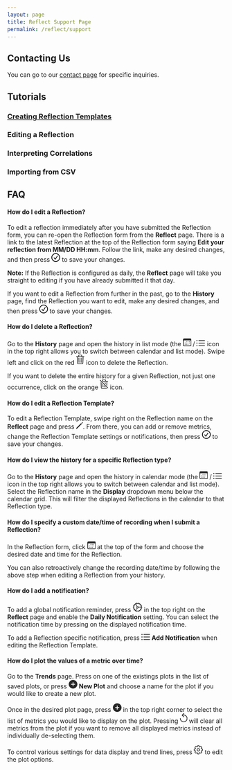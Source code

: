 ```yaml
---
layout: page
title: Reflect Support Page
permalink: /reflect/support
---
```


## Contacting Us

You can go to our [contact page](/contact) for specific inquiries. 

## Tutorials


### [Creating Reflection Templates](/reflect/tutorials/creating-reflections)

### Editing a Reflection

### Interpreting Correlations

### Importing from CSV

## FAQ

#### How do I edit a **Reflection**?

To edit a reflection immediately after you have submitted the Reflection form, you can re-open the Reflection form from the **Reflect** page. There is a link to the latest Reflection at the top of the Reflection form saying **Edit your reflection from MM/DD HH:mm**. Follow the link, make any desired changes, and then press ![checkmark.circle](/assets/icons/checkmark.circle.png) to save your changes.

**Note:** If the Reflection is configured as daily, the **Reflect** page will take you straight to editing if you have already submitted it that day.

If you want to edit a Reflection from further in the past, go to the **History** page, find the Reflection you want to edit, make any desired changes, and then press ![checkmark.circle](/assets/icons/checkmark.circle.png) to save your changes.


#### How do I delete a **Reflection**?

Go to the **History** page and open the history in list mode (the ![calendar](/assets/icons/calendar.png) / ![list.bullet](/assets/icons/list.bullet.png) icon in the top right allows you to switch between calendar and list mode). Swipe left and click on the red ![trash](/assets/icons/trash.png) icon to delete the Reflection.

If you want to delete the entire history for a given Reflection, not just one occurrence, click on the orange ![trash.slash](/assets/icons/trash.slash.png) icon.

#### How do I edit a **Reflection Template**?

To edit a Reflection Template, swipe right on the Reflection name on the **Reflect** page and press ![pencil](/assets/icons/pencil.png). From there, you can add or remove metrics, change the Reflection Template settings or notifications, then press ![checkmark.circle](/assets/icons/checkmark.circle.png) to save your changes.

#### How do I view the history for a specific **Reflection** type?

Go to the **History** page and open the history in calendar mode (the ![calendar](/assets/icons/calendar.png) / ![list.bullet](/assets/icons/list.bullet.png) icon in the top right allows you to switch between calendar and list mode). Select the Reflection name in the **Display** dropdown menu below the calendar grid. This will filter the displayed Reflections in the calendar to that Reflection type.

#### How do I specify a custom date/time of recording when I submit a **Reflection**?

In the Reflection form, click ![calendar](/assets/icons/calendar.png)
 at the top of the form and choose the desired date and time for the Reflection. 

You can also retroactively change the recording date/time by following the above step when editing a Reflection from your history.

#### How do I add a notification?

To add a global notification reminder, press ![gear](/assets/icons/gear.png) in the top right on the **Reflect** page and enable the **Daily Notification** setting. You can select the notification time by pressing on the displayed notification time.

To add a Reflection specific notification, press ![list.bullet](/assets/icons/list.bullet.png) **Add Notification** when editing the Reflection Template.

#### How do I plot the values of a metric over time?

Go to the **Trends** page. Press on one of the existings plots in the list of saved plots, or press ![plus.circle.fill](/assets/icons/plus.circle.fill.png) **New Plot** and choose a name for the plot if you would like to create a new plot.

Once in the desired plot page, press ![plus.circle.fill](/assets/icons/plus.circle.fill.png) in the top right corner to select the list of metrics you would like to display on the plot. Pressing ![arrow.counterclockwise](/assets/icons/arrow.counterclockwise.png) will clear all metrics from the plot if you want to remove all displayed metrics instead of individually de-selecting them.

To control various settings for data display and trend lines, press ![gearshape](/assets/icons/gearshape.png) to edit the plot options.

